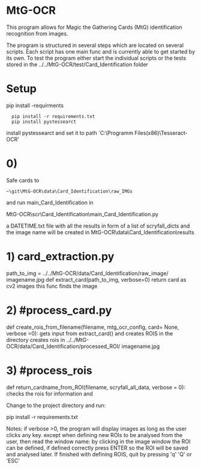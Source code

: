 # MtG-OCR

This program allows for Magic the Gathering Cards (MtG) identification recognition from images.

The program is structured in several steps which are located on several scripts. Each script has one main func and is currently able to get started by its own. 
To test the program either start the individual scripts or the tests stored in the ../../MtG-OCR/test/Card_Identification folder


# Setup 

pip install -requirments

```text
  pip install -r requirements.txt
  pip install pystessearct
```

install pystessearct and set it to path
`C:\Programm Files(x86)\Tesseract-OCR\'






# 0) 

Safe cards to 

`~\git\MtG-OCR\data\Card_Identification\raw_IMGs` 

and run main_Card_Identification in 

MtG-OCR\scr\Card_Identification\main_Card_Identification.py



a DATETIME.txt file with all the results in form of a list of scryfall_dicts and the image name will be created in 
MtG-OCR\data\Card_Identification\results

# 1) card_extraction.py 	
path_to_img = ../../MtG-OCR/data/Card_Identification/raw_image/ imagename.jpg
def extract_card(path_to_img, verbose=0)
return card as cv2 images
this func finds the image 


# 2) #process_card.py
def create_rois_from_filename(filename, mtg_ocr_config, card= None, verbose =0):
gets input from extract_card() and creates ROIS in the directory
creates rois in ../../MtG-OCR/data/Card_Identification/processed_ROI/ imagename.jpg


# 3) #process_rois
def return_cardname_from_ROI(filename, scryfall_all_data, verbose = 0):
checks the rois for information and 

Change to the project directory and run:

pip install -r requirements.txt






Notes:
if verbose >0, the program will display images as long as the user clicks any key. 
except when defining new ROIs to be analysed from the user, then read the window name:
by clicking in the image window the ROI can be defined, if defined correctly press ENTER so the ROI will be saved and analysed later. If finished with defining ROIS, quit by pressing 'q' 'Q' or 'ESC'
